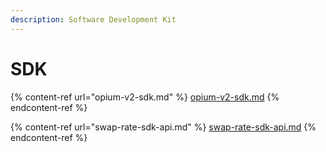 ```yaml
---
description: Software Development Kit
---
```


# SDK

{% content-ref url="opium-v2-sdk.md" %}
[opium-v2-sdk.md](opium-v2-sdk.md)
{% endcontent-ref %}

{% content-ref url="swap-rate-sdk-api.md" %}
[swap-rate-sdk-api.md](swap-rate-sdk-api.md)
{% endcontent-ref %}

